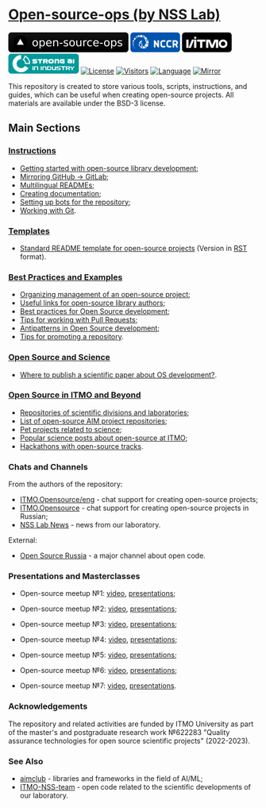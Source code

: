 # [Open-source-ops (by NSS Lab)](https://aimclub.github.io/open-source-ops/)

[![Open-source-ops website](badges/open--source--ops-black.svg)](https://aimclub.github.io/open-source-ops/)
[![Acknowledgement NCCR](badges/NCCR_badge.svg)](https://actcognitive.org/)
[![Acknowledgement ITMO](badges/ITMO_badge_rus.svg)](https://itmo.ru/)
[![Acknowledgement SAI](badges/SAI_badge.svg)](https://sai.itmo.ru/)
[![License](https://img.shields.io/badge/License-BSD%203--Clause-blue.svg)](https://opensource.org/licenses/BSD-3-Clause)
[![Visitors](https://api.visitorbadge.io/api/combined?path=https%3A%2F%2Fgithub.com%2Faimclub%2Fopen-source-ops&countColor=%23263759&style=plastic&labelStyle=lower)](https://visitorbadge.io/status?path=https%3A%2F%2Fgithub.com%2Faimclub%2Fopen-source-ops)
[![Language](https://img.shields.io/badge/lang-ru-yellow.svg)](README.md)
[![Mirror](https://camo.githubusercontent.com/9bd7b8c5b418f1364e72110a83629772729b29e8f3393b6c86bff237a6b784f6/68747470733a2f2f62616467656e2e6e65742f62616467652f6769746c61622f6d6972726f722f6f72616e67653f69636f6e3d6769746c6162)](https://gitlab.actcognitive.org/itmo-nss-team/open-source-ops)


This repository is created to store various tools, scripts, instructions, and guides,
which can be useful when creating open-source projects.
All materials are available under the BSD-3 license.

## Main Sections

### [Instructions](/tutorials)

- [Getting started with open-source library development](/tutorials/quick_guide.md);
- [Mirroring GitHub -> GitLab](/tutorials/mirror_repo_to_gitlab.md);
- [Multilingual READMEs](/tutorials/create_multilang_readme_files.md);
- [Creating documentation](/tutorials/documentation.md);
- [Setting up bots for the repository](/tutorials/setup_bots.md);
- [Working with Git](/tutorials/git_flow.md).

### [Templates](/templates)

- [Standard README template for open-source projects](templates/template_README.md) (Version in [RST](templates/template_README.rst) format).

### [Best Practices and Examples](/best-practices)

- [Organizing management of an open-source project](/best-practices/project-management.md);
- [Useful links for open-source library authors](/best-practices/useful_links.md);
- [Best practices for Open Source development](/best-practices/os-best-practices.md);
- [Tips for working with Pull Requests](/best-practices/pull-requests.md);
- [Antipatterns in Open Source development](/best-practices/os-antipatterns.md);
- [Tips for promoting a repository](/best-practices/tips-for-promoting.md).

### [Open Source and Science](/science)

- [Where to publish a scientific paper about OS development?](/science/journals.md).

### [Open Source in ITMO and Beyond](/examples)

- [Repositories of scientific divisions and laboratories](/examples/academic-repositories.md);
- [List of open-source AIM project repositories](/examples/aim-projects.md);
- [Pet projects related to science](/examples/pet-projects.md);
- [Popular science posts about open-source at ITMO](/examples/itmo-posts.md);
- [Hackathons with open-source tracks](/examples/os-hackathons.md).

### Chats and Channels

From the authors of the repository:

- [ITMO.Opensource/eng](https://t.me/itmo_opensource_eng) - chat support for creating open-source projects;
- [ITMO.Opensource](https://t.me/itmo_opensource) - chat support for creating open-source projects in Russian;
- [NSS Lab News](https://t.me/NSS_group) - news from our laboratory.
  
External:

- [Open Source Russia](https://t.me/OpenSourceRu) - a major channel about open code.

### Presentations and Masterclasses

- Open-source meetup №1: [video](https://aim.club/publications/scientific-open-source-meetup),
[presentations](meetups/scios-meetup-1);

- Open-source meetup №2: [video](https://aim.club/publications/scientific-open-source-meetup-2-otkrytyj-kod-dlja-ii),
[presentations](meetups/scios-meetup-2);

- Open-source meetup №3: [video](https://ods.ai/events/datafestonline2023/live),
[presentations](meetups/scios-meetup-3);

- Open-source meetup №4: [video](https://aim.club/publications/scientific-open-source-meetup-otkryta-registratsija),
[presentations](meetups/scios-meetup-4);

- Open-source meetup №5: [video](https://aim.club/publications/scientific-open-source-meetup-5),
[presentations](meetups/scios-meetup-5);

- Open-source meetup №6: [video](https://aim.club/publications/scientific-open-source-meetup-6),
[presentations](meetups/scios-meetup-6);

- Open-source meetup №7: [video](https://aim.club/publications/online-scientific-open-source-meetup-7),
[presentations](meetups/scios-meetup-7).

### Acknowledgements

The repository and related activities are funded by ITMO University as part of the master's and postgraduate research work №622283
"Quality assurance technologies for open source scientific projects" (2022-2023).

### See Also

- [aimclub](https://github.com/aimclub) - libraries and frameworks in the field of AI/ML;
- [ITMO-NSS-team](https://github.com/ITMO-NSS-team) - open code related to the scientific developments of our laboratory.
